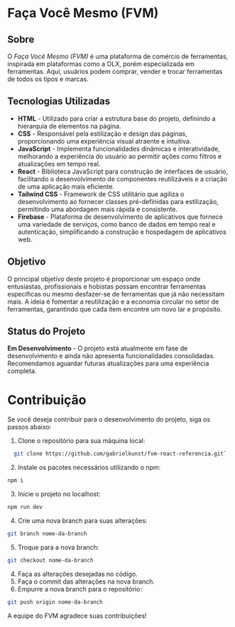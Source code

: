 # Faça Você Mesmo (FVM)

## Sobre

O _Faça Você Mesmo (FVM)_ é uma plataforma de comércio de ferramentas, inspirada em plataformas como a OLX, porém especializada em ferramentas. Aqui, usuários podem comprar, vender e trocar ferramentas de todos os tipos e marcas.

## Tecnologias Utilizadas

-   **HTML** - Utilizado para criar a estrutura base do projeto, definindo a hierarquia de elementos na página.
-   **CSS** - Responsável pela estilização e design das páginas, proporcionando uma experiência visual atraente e intuitiva.
-   **JavaScript** - Implementa funcionalidades dinâmicas e interatividade, melhorando a experiência do usuário ao permitir ações como filtros e atualizações em tempo real.
-   **React** - Biblioteca JavaScript para construção de interfaces de usuário, facilitando o desenvolvimento de componentes reutilizáveis e a criação de uma aplicação mais eficiente.
-   **Tailwind CSS** - Framework de CSS utilitário que agiliza o desenvolvimento ao fornecer classes pré-definidas para estilização, permitindo uma abordagem mais rápida e consistente.
-   **Firebase** - Plataforma de desenvolvimento de aplicativos que fornece uma variedade de serviços, como banco de dados em tempo real e autenticação, simplificando a construção e hospedagem de aplicativos web.

## Objetivo

O principal objetivo deste projeto é proporcionar um espaço onde entusiastas, profissionais e hobistas possam encontrar ferramentas específicas ou mesmo desfazer-se de ferramentas que já não necessitam mais. A ideia é fomentar a reutilização e a economia circular no setor de ferramentas, garantindo que cada item encontre um novo lar e propósito.

## Status do Projeto

**Em Desenvolvimento** -
O projeto está atualmente em fase de desenvolvimento e ainda não apresenta funcionalidades consolidadas. Recomendamos aguardar futuras atualizações para uma experiência completa.

# Contribuição

Se você deseja contribuir para o desenvolvimento do projeto, siga os passos abaixo:

1. Clone o repositório para sua máquina local:

```bash
  git clone https://github.com/gabrielkunst/fvm-react-referencia.git`
```

2. Instale os pacotes necessários utilizando o npm:

```bash
npm i
```

3. Inicie o projeto no localhost:

```bash
npm run dev
```

4. Crie uma nova branch para suas alterações:

```bash
git branch nome-da-branch
```

5. Troque para a nova branch:

```bash
git checkout nome-da-branch
```

4. Faça as alterações desejadas no código.
5. Faça o commit das alterações na nova branch.
6. Empurre a nova branch para o repositório:

```bash
git push origin nome-da-branch
```

A equipe do FVM agradece suas contribuições!
